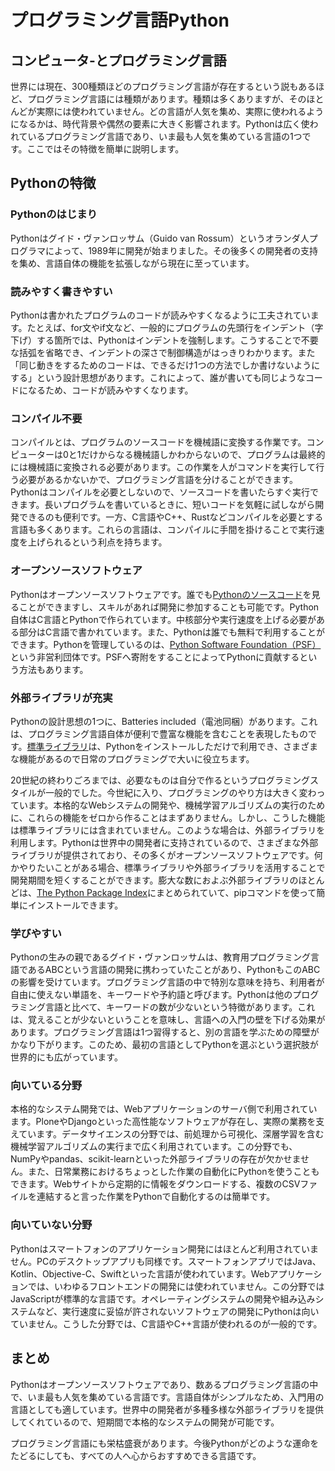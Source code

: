 # プログラミング言語Python

## コンピュータ-とプログラミング言語

世界には現在、300種類ほどのプログラミング言語が存在するという説もあるほど、プログラミング言語には種類があります。種類は多くありますが、そのほとんどが実際には使われていません。どの言語が人気を集め、実際に使われるようになるかは、時代背景や偶然の要素に大きく影響されます。Pythonは広く使われているプログラミング言語であり、いま最も人気を集めている言語の1つです。ここではその特徴を簡単に説明します。

## Pythonの特徴

### Pythonのはじまり

Pythonはグイド・ヴァンロッサム（Guido van Rossum）というオランダ人プログラマによって、1989年に開発が始まりました。その後多くの開発者の支持を集め、言語自体の機能を拡張しながら現在に至っています。

### 読みやすく書きやすい

Pythonは書かれたプログラムのコードが読みやすくなるように工夫されています。たとえば、for文やif文など、一般的にプログラムの先頭行をインデント（字下げ）する箇所では、Pythonはインデントを強制します。こうすることで不要な括弧を省略でき、インデントの深さで制御構造がはっきりわかります。また「同じ動きをするためのコードは、できるだけ1つの方法でしか書けないようにする」という設計思想があります。これによって、誰が書いても同じようなコードになるため、コードが読みやすくなります。

### コンパイル不要

コンパイルとは、プログラムのソースコードを機械語に変換する作業です。コンピューターは0と1だけからなる機械語しかわからないので、プログラムは最終的には機械語に変換される必要があります。この作業を人がコマンドを実行して行う必要があるかないかで、プログラミング言語を分けることができます。Pythonはコンパイルを必要としないので、ソースコードを書いたらすぐ実行できます。長いプログラムを書いているときに、短いコードを気軽に試しながら開発できるのも便利です。一方、C言語やC++、Rustなどコンパイルを必要とする言語も多くあります。これらの言語は、コンパイルに手間を掛けることで実行速度を上げられるという利点を持ちます。

### オープンソースソフトウェア

Pythonはオープンソースソフトウェアです。誰でも[Pythonのソースコード](https://github.com/python/cpython)を見ることができますし、スキルがあれば開発に参加することも可能です。Python自体はC言語とPythonで作られています。中核部分や実行速度を上げる必要がある部分はC言語で書かれています。また、Pythonは誰でも無料で利用することができます。Pythonを管理しているのは、[Python Software Foundation（PSF）](https://www.python.org/psf/)という非営利団体です。PSFへ寄附をすることによってPythonに貢献するという方法もあります。

### 外部ライブラリが充実

Pythonの設計思想の1つに、Batteries included（電池同梱）があります。これは、プログラミング言語自体が便利で豊富な機能を含むことを表現したものです。[標準ライブラリ](https://docs.python.org/ja/3/library/index.html)は、Pythonをインストールしただけで利用でき、さまざまな機能があるので日常のプログラミングで大いに役立ちます。

20世紀の終わりごろまでは、必要なものは自分で作るというプログラミングスタイルが一般的でした。今世紀に入り、プログラミングのやり方は大きく変わっています。本格的なWebシステムの開発や、機械学習アルゴリズムの実行のために、これらの機能をゼロから作ることはまずありません。しかし、こうした機能は標準ライブラリには含まれていません。このような場合は、外部ライブラリを利用します。Pythonは世界中の開発者に支持されているので、さまざまな外部ライブラリが提供されており、その多くがオープンソースソフトウェアです。何かやりたいことがある場合、標準ライブラリや外部ライブラリを活用することで開発期間を短くすることができます。膨大な数におよぶ外部ライブラリのほとんどは、[The Python Package Index](https://pypi.org/)にまとめられていて、pipコマンドを使って簡単にインストールできます。

### 学びやすい

Pythonの生みの親であるグイド・ヴァンロッサムは、教育用プログラミング言語であるABCという言語の開発に携わっていたことがあり、PythonもこのABCの影響を受けています。プログラミング言語の中で特別な意味を持ち、利用者が自由に使えない単語を、キーワードや予約語と呼びます。Pythonは他のプログラミング言語と比べて、キーワードの数が少ないという特徴があります。これは、覚えることが少ないということを意味し、言語への入門の壁を下げる効果があります。プログラミング言語は1つ習得すると、別の言語を学ぶための障壁がかなり下がります。このため、最初の言語としてPythonを選ぶという選択肢が世界的にも広がっています。

### 向いている分野

本格的なシステム開発では、Webアプリケーションのサーバ側で利用されています。PloneやDjangoといった高性能なソフトウェアが存在し、実際の業務を支えています。データサイエンスの分野では、前処理から可視化、深層学習を含む機械学習アルゴリズムの実行まで広く利用されています。この分野でも、NumPyやpandas、scikit-learnといった外部ライブラリの存在が欠かせません。また、日常業務におけるちょっとした作業の自動化にPythonを使うこともできます。Webサイトから定期的に情報をダウンロードする、複数のCSVファイルを連結すると言った作業をPythonで自動化するのは簡単です。

### 向いていない分野

Pythonはスマートフォンのアプリケーション開発にはほとんど利用されていません。PCのデスクトップアプリも同様です。スマートフォンアプリではJava、Kotlin、Objective-C、Swiftといった言語が使われています。Webアプリケーションでは、いわゆるフロントエンドの開発には使われていません。この分野ではJavaScriptが標準的な言語です。オペレーティングシステムの開発や組み込みシステムなど、実行速度に妥協が許されないソフトウェアの開発にPythonは向いていません。こうした分野では、C言語やC++言語が使われるのが一般的です。

## まとめ

Pythonはオープンソースソフトウェアであり、数あるプログラミング言語の中で、いま最も人気を集めている言語です。言語自体がシンプルなため、入門用の言語としても適しています。世界中の開発者が多種多様な外部ライブラリを提供してくれているので、短期間で本格的なシステムの開発が可能です。

プログラミング言語にも栄枯盛衰があります。今後Pythonがどのような運命をたどるにしても、すべての人へ心からおすすめできる言語です。